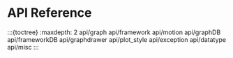 # API Reference

:::{toctree}
:maxdepth: 2
api/graph
api/framework
api/motion
api/graphDB
api/frameworkDB
api/graphdrawer
api/plot_style
api/exception
api/datatype
api/misc
:::